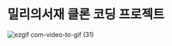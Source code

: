 # 밀리의서재 클론 코딩 프로젝트

![ezgif com-video-to-gif (31)](https://github.com/JangHaEunn/toy/assets/117424784/de2dea5f-f58e-44ce-bc4d-4c34ef41310c)
